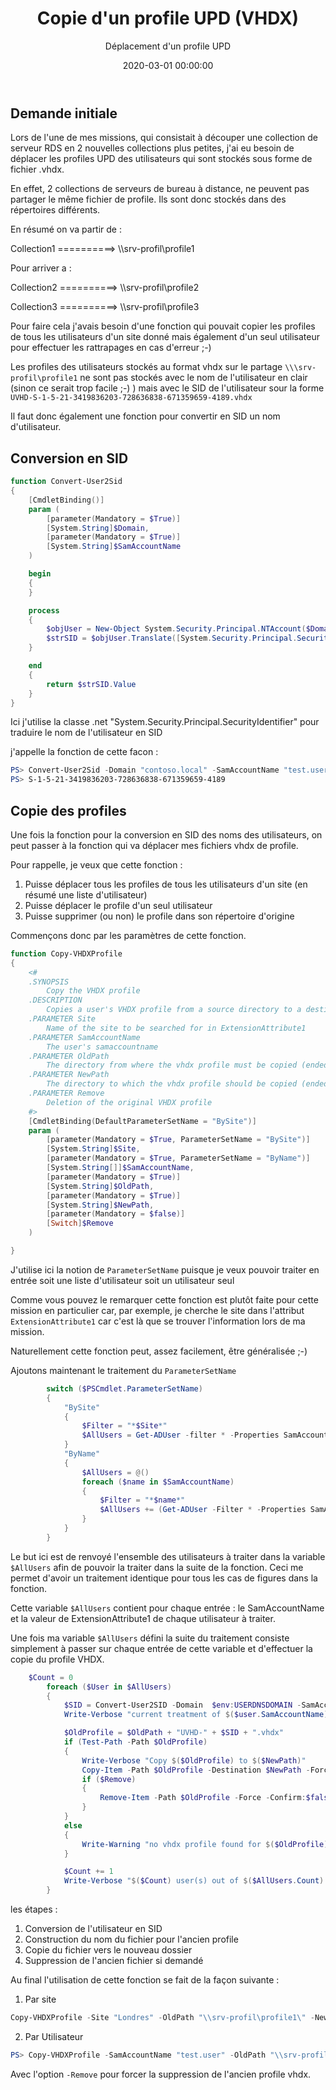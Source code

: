 ﻿---
date: 2020-03-01 00:00:00
layout: post
Author: LaurentLienhard
title: Copie d'un profile UPD (VHDX)
subtitle: Déplacement d'un profile UPD
tags:
  - Powershell
  - RDS
  - Fichier
categories: Blog
paginate: true
---

## Demande initiale

Lors de l'une de mes missions, qui consistait à découper une collection de serveur RDS en 2 nouvelles collections plus petites, j'ai eu besoin de déplacer les profiles UPD des utilisateurs qui sont stockés sous forme de fichier .vhdx.

En effet, 2 collections de serveurs de bureau à distance, ne peuvent pas partager le même fichier de profile.
Ils sont donc stockés dans des répertoires différents.

En résumé on va partir de :

Collection1 ==========> \\\srv-profil\profile1

Pour arriver a :

Collection2 ==========> \\\srv-profil\profile2

Collection3 ==========> \\\srv-profil\profile3

Pour faire cela j'avais besoin d'une fonction qui pouvait copier les profiles de tous les utilisateurs d'un site donné mais également d'un seul utilisateur pour effectuer les rattrapages en cas d'erreur ;-)

Les profiles des utilisateurs stockés au format vhdx sur le partage ```\\\srv-profil\profile1``` ne sont pas stockés avec le nom de l'utilisateur en clair (sinon ce serait trop facile ;-) ) mais avec le SID de l'utilisateur sour la forme ```UVHD-S-1-5-21-3419836203-728636838-671359659-4189.vhdx```

Il faut donc également une fonction pour convertir en SID un nom d'utilisateur.

## Conversion en SID

```powershell
function Convert-User2Sid
{
    [CmdletBinding()]
    param (
        [parameter(Mandatory = $True)]
        [System.String]$Domain,
        [parameter(Mandatory = $True)]
        [System.String]$SamAccountName
    )

    begin
    {
    }

    process
    {
        $objUser = New-Object System.Security.Principal.NTAccount($Domain, $SamAccountName)
        $strSID = $objUser.Translate([System.Security.Principal.SecurityIdentifier])
    }

    end
    {
        return $strSID.Value
    }
}
```



Ici j'utilise la classe .net "System.Security.Principal.SecurityIdentifier" pour traduire le nom de l'utilisateur en SID

j'appelle la fonction de cette facon :

```powershell
PS> Convert-User2Sid -Domain "contoso.local" -SamAccountName "test.user"
PS> S-1-5-21-3419836203-728636838-671359659-4189
```

## Copie des profiles

Une fois la fonction pour la conversion en SID des noms des utilisateurs, on peut passer à la fonction qui va déplacer mes fichiers vhdx de profile.

Pour rappelle, je veux que cette fonction :

1. Puisse déplacer tous les profiles de tous les utilisateurs d'un site (en résumé une liste d'utilisateur)
2. Puisse déplacer le profile d'un seul utilisateur
3. Puisse supprimer (ou non) le profile dans son répertoire d'origine

Commençons donc par les paramètres de cette fonction.

```powershell
function Copy-VHDXProfile
{
    <#
    .SYNOPSIS
        Copy the VHDX profile
    .DESCRIPTION
        Copies a user's VHDX profile from a source directory to a destination directory
    .PARAMETER Site
        Name of the site to be searched for in ExtensionAttribute1
    .PARAMETER SamAccountName
        The user's samaccountname
    .PARAMETER OldPath
        The directory from where the vhdx profile must be copied (ended with \)
    .PARAMETER NewPath
        The directory to which the vhdx profile should be copied (ended with \)
    .PARAMETER Remove
        Deletion of the original VHDX profile
    #>
    [CmdletBinding(DefaultParameterSetName = "BySite")]
    param (
        [parameter(Mandatory = $True, ParameterSetName = "BySite")]
        [System.String]$Site,
        [parameter(Mandatory = $True, ParameterSetName = "ByName")]
        [System.String[]]$SamAccountName,
        [parameter(Mandatory = $True)]
        [System.String]$OldPath,
        [parameter(Mandatory = $True)]
        [System.String]$NewPath,
        [parameter(Mandatory = $false)]
        [Switch]$Remove
    )

}
```

J'utilise ici la notion de ```ParameterSetName``` puisque je veux pouvoir traiter en entrée soit une liste d'utilisateur soit un utilisateur seul

Comme vous pouvez le remarquer cette fonction est plutôt faite pour cette mission en particulier car, par exemple, je cherche le site dans l'attribut ```ExtensionAttribute1``` car c'est là que se trouver l'information lors de ma mission.

Naturellement cette fonction peut, assez facilement, être généralisée ;-)

Ajoutons maintenant le traitement du ```ParameterSetName```

```powershell
        switch ($PSCmdlet.ParameterSetName)
        {
            "BySite"
            {
                $Filter = "*$Site*"
                $AllUsers = Get-ADUser -filter * -Properties SamAccountName, ExtensionAttribute1 | Select-Object SamAccountName, ExtensionAttribute1 | Where-Object { $_.extensionAttribute1 -like $Filter }
            }
            "ByName"
            {
                $AllUsers = @()
                foreach ($name in $SamAccountName)
                {
                    $Filter = "*$name*"
                    $AllUsers += (Get-ADUser -Filter * -Properties SamAccountName, ExtensionAttribute1 | Select-Object SamAccountName, ExtensionAttribute1 | where-object { $_.SamAccountName -like $Filter })
                }
            }
        }
```

Le but ici est de renvoyé l'ensemble des utilisateurs à traiter dans la variable ```$AllUsers``` afin de pouvoir la traiter dans la suite de la fonction. Ceci me permet d'avoir un traitement identique pour tous les cas de figures dans la fonction.

Cette variable ```$AllUsers``` contient pour chaque entrée : le SamAccountName et la valeur de ExtensionAttribute1 de chaque utilisateur à traiter.

Une fois ma variable ```$AllUsers``` défini la suite du traitement consiste simplement à passer sur chaque entrée de cette variable et d'effectuer la copie du profile VHDX.

```powershell
    $Count = 0
        foreach ($User in $AllUsers)
        {
            $SID = Convert-User2SID -Domain  $env:USERDNSDOMAIN -SamAccountName $user.SamAccountName
            Write-Verbose "current treatment of $($user.SamAccountName) with SID $($SID)"

            $OldProfile = $OldPath + "UVHD-" + $SID + ".vhdx"
            if (Test-Path -Path $OldProfile)
            {
                Write-Verbose "Copy $($OldProfile) to $($NewPath)"
                Copy-Item -Path $OldProfile -Destination $NewPath -Force -Confirm:$false
                if ($Remove)
                {
                    Remove-Item -Path $OldProfile -Force -Confirm:$false
                }
            }
            else
            {
                Write-Warning "no vhdx profile found for $($OldProfile) "
            }

            $Count += 1
            Write-Verbose "$($Count) user(s) out of $($AllUsers.Count) treated "
        }
```

les étapes :

1. Conversion de l'utilisateur en SID
2. Construction du nom du fichier pour l'ancien profile
3. Copie du fichier vers le nouveau dossier
4. Suppression de l'ancien fichier si demandé

Au final l'utilisation de cette fonction se fait de la façon suivante :
1. Par site
```powershell
Copy-VHDXProfile -Site "Londres" -OldPath "\\srv-profil\profile1\" -NewPath "\\srv-profil\profile2" -verbose
```
2. Par Utilisateur
```powershell
PS> Copy-VHDXProfile -SamAccountName "test.user" -OldPath "\\srv-profil\profile1\" -NewPath "\\srv-profil\profile2" -verbose
```

Avec l'option ```-Remove``` pour forcer la suppression de l'ancien profile vhdx.
